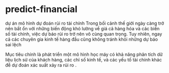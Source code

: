 # predict-financial
dự án mô hình dự đoán rủi ro tài chính
Trong bối cảnh thế giới ngày càng trở nên bất ổn với những biến động khó lường về giá cả hàng hóa và các biến số tài chính, việc dự báo rủi ro trở nên vô cùng quan trọng. Tuy nhiên, ngay cả các chuyên gia kinh tế hàng đầu cũng không tránh khỏi những dự báo sai lệch

Mục tiêu chính là phát triển một mô hình học máy có khả năng phân tích dữ liệu lịch sử của khách hàng, các chỉ số kinh tế, và các yếu tố tài chính khác để dự đoán xác suất xảy ra rủi ro . 
